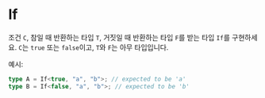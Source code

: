 # If

조건 `C`, 참일 때 반환하는 타입 `T`, 거짓일 때 반환하는 타입 `F`를 받는 타입 `If`를 구현하세요. `C`는 `true` 또는 `false`이고, `T`와 `F`는 아무 타입입니다.

예시:

```ts
type A = If<true, "a", "b">; // expected to be 'a'
type B = If<false, "a", "b">; // expected to be 'b'
```
